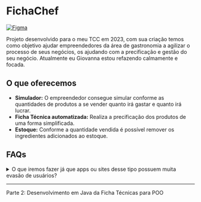 # FichaChef
[![Figma](https://img.shields.io/badge/Figma-Design-blue)]([https://www.figma.com/your-figma-link-here](https://www.figma.com/design/WZXH2GehwuXC7h5bBLSiB6/TCC?node-id=20-2&t=E8GLPsdj1aLCFAey-0))

Projeto desenvolvido para o meu TCC em 2023, com sua criação temos como objetivo ajudar empreendedores da área de gastronomia a agilizar o processo de seus negócios, os ajudando com a precificação e gestão do seu negócio. Atualmente eu Giovanna estou refazendo calmamente e focada.

## O que oferecemos
- **Simulador:** O empreendedor consegue simular conforme as quantidades de produtos a se vender quanto irá gastar e quanto irá lucrar.
- **Ficha Técnica automatizada:** Realiza a precificação dos produtos de uma forma simplificada.
- **Estoque:** Conforme a quantidade vendida é possível remover os ingredientes adicionados ao estoque.


## FAQs
<details>
  <summary>O que iremos fazer já que apps ou sites desse tipo possuem muita evasão de usuários?</summary>
  - Parte que engaje os usuários
</details>

_______________

Parte 2: Desenvolvimento em Java da Ficha Técnicas para POO
